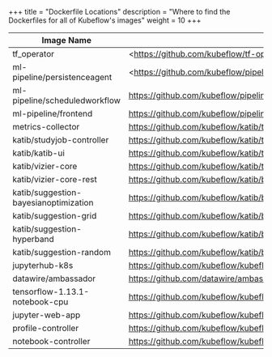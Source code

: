 +++
title = "Dockerfile Locations"
description = "Where to find the Dockerfiles for all of Kubeflow's images"
weight = 10
+++

| Image Name        | Dockerfile Location |
| ------------- |---------------|
| tf_operator      | <<https://github.com/kubeflow/tf-operator/tree/master/build/images/tf_operato>r> |
| ml-pipeline/persistenceagent      | <<https://github.com/kubeflow/pipelines/tree/master/backen>d> |
| ml-pipeline/scheduledworkflow | <https://github.com/kubeflow/pipelines/tree/master/backend> |
| ml-pipeline/frontend | <https://github.com/kubeflow/pipelines/blob/master/frontend/Dockerfile> |
| metrics-collector |    <https://github.com/kubeflow/katib/tree/master/cmd/metricscollector>
| katib/studyjob-controller    | <https://github.com/kubeflow/katib/tree/master/cmd/katib-controller> |
| katib/katib-ui    | <https://github.com/kubeflow/katib/tree/master/cmd/ui> |
| katib/vizier-core |     <https://github.com/kubeflow/katib/tree/master/cmd/manager/v1alpha1> |
| katib/vizier-core-rest    | <https://github.com/kubeflow/katib/blob/master/cmd/manager-rest/v1alpha1/Dockerfile> |
| katib/suggestion-bayesianoptimization    | <https://github.com/kubeflow/katib/blob/master/cmd/suggestion/bayesianoptimization/v1alpha1/Dockerfile> |
| katib/suggestion-grid |    <https://github.com/kubeflow/katib/blob/master/cmd/suggestion/grid/v1alpha1/Dockerfile> |
| katib/suggestion-hyperband |     <https://github.com/kubeflow/katib/blob/master/cmd/suggestion/hyperband/v1alpha1/Dockerfile> |
| katib/suggestion-random |    <https://github.com/kubeflow/katib/blob/master/cmd/suggestion/random/v1alpha1/Dockerfile> |
| jupyterhub-k8s |    <https://github.com/kubeflow/kubeflow/blob/master/components/jupyterhub/docker/Dockerfile> |
| datawire/ambassador    | <https://github.com/datawire/ambassador/blob/master/Dockerfile> |
| tensorflow-1.13.1-notebook-cpu |    <https://github.com/kubeflow/kubeflow/blob/master/components/tensorflow-notebook-image/Dockerfile> |
|jupyter-web-app |    <https://github.com/kubeflow/kubeflow/blob/master/components/jupyter-web-app/Dockerfile> |
| profile-controller    | <https://github.com/kubeflow/kubeflow/tree/master/components/profile-controller> |
| notebook-controller |    <https://github.com/kubeflow/kubeflow/tree/master/components/notebook-controller> |
